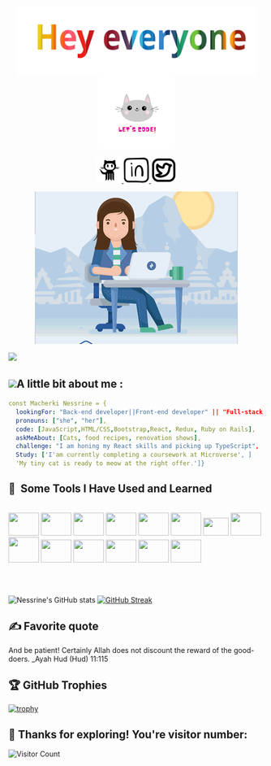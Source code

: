 
<p align="center">
  <img  width="470"  src="./hey everyone.svg"/ >
   <img width="150" src="./output-onlinegiftools.gif"/>
</p>
<p align="center">
<a href="https://github.com/Nessrine88">
  <img height="50" src="./github.png"/>
</a>
<a href="https://www.linkedin.com/in/nessrine-macherki-86959196/">
  <img height="50" src="./linkedin.png"/>
</a>
<a href="https://twitter.com/Nessour88">
  <img height="50" src="./twiter.png"/>
</a>
</p>
<p align="center">
<img src="./R.gif"/>
</p>
<img src="https://t.bkit.co/w_64c16589bb841.gif" border-radius= "50" />
<h2>
<img  width="50" src="https://camo.githubusercontent.com/c4cc8fb0f0c06f0057640b46aab87e483f54e913fdbf52c9ee690c8204c52b44/68747470733a2f2f6769746875622e6769746875626173736574732e636f6d2f696d616765732f6d6f6e612d776869737065722e676966"/>A little bit about me :
</h2>

```yaml 
const Macherki Nessrine = {
  lookingFor: "Back-end developer||Front-end developer" || "Full-stack web developer",
  pronouns: ["she", "her"],
  code: [JavaScript,HTML/CSS,Bootstrap,React, Redux, Ruby on Rails],
  askMeAbout: [Cats, food recipes, renovation shows],
  challenge: "I am honing my React skills and picking up TypeScript",
  Study: ['I'am currently completing a coursework at Microverse', ]
  'My tiny cat is ready to meow at the right offer.']}
 ```

 <h2> 🚀 &nbsp;Some Tools I Have Used and Learned</h2>
<div align="left">
  <br>
<img src="https://cdn.jsdelivr.net/gh/devicons/devicon/icons/react/react-original.svg"  width="60" height="45" />
<img src="https://cdn.jsdelivr.net/gh/devicons/devicon/icons/redux/redux-original.svg" width="60" height="45" />
<img src="https://cdn.jsdelivr.net/gh/devicons/devicon/icons/html5/html5-original-wordmark.svg" width="60" height="45" />
<img src="https://cdn.jsdelivr.net/gh/devicons/devicon/icons/bootstrap/bootstrap-original-wordmark.svg" width="60" height="45" />
<img src="https://cdn.jsdelivr.net/gh/devicons/devicon/icons/figma/figma-original.svg" width="60" height="45" />
<img src="https://cdn.jsdelivr.net/gh/devicons/devicon/icons/css3/css3-original-wordmark.svg"  width="60" height="45" />
<img src="https://cdn.jsdelivr.net/gh/devicons/devicon/icons/javascript/javascript-plain.svg" width="50" height="35" /> 
<img src="https://cdn.jsdelivr.net/gh/devicons/devicon/icons/npm/npm-original-wordmark.svg" width="60" height="45" />
<img src="https://cdn.jsdelivr.net/gh/devicons/devicon/icons/nodejs/nodejs-original-wordmark.svg" width="60" height="50" />
<img src="https://cdn.jsdelivr.net/gh/devicons/devicon/icons/babel/babel-original.svg" width="60" height="45" />
<img src="https://cdn.jsdelivr.net/gh/devicons/devicon/icons/postgresql/postgresql-plain-wordmark.svg" width="60" height="45" />
<img src="https://cdn.jsdelivr.net/gh/devicons/devicon/icons/mysql/mysql-plain.svg"  width="60" height="45"/>
<img src="https://cdn.jsdelivr.net/gh/devicons/devicon/icons/ruby/ruby-plain-wordmark.svg" width="60" height="45" />
<img src="https://cdn.jsdelivr.net/gh/devicons/devicon/icons/rails/rails-original-wordmark.svg" width="60" height="45" />



</div> 


<br> <br>


<div align="left">
  
![Nessrine's GitHub stats](https://github-readme-stats.vercel.app/api?username=Nessrine88&show_icons=true&theme=cobalt) [![GitHub Streak](https://streak-stats.demolab.com/?user=Nessrine88&theme=material)](https://git.io/streak-stats)

</div>


<h2> ✍️ Favorite quote</h2>
<div  background-color="black"; color="white">
And be patient! Certainly Allah does not discount the reward of the good-doers.
  _Ayah Hud (Hud) 11:115

  </div>
<h2>🏆 GitHub Trophies</h2>

  [![trophy](https://github-profile-trophy.vercel.app/?username=Nessrine88)](https://github.com/ryo-ma/github-profile-trophy)
  
<h2>👀 Thanks for exploring! You're visitor number:</h2>

![Visitor Count](https://profile-counter.glitch.me/{Nessrine88}&theme=transparent/count.svg)

